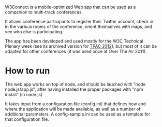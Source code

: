 W3Connect is a mobile-optimized Web app that can be used as a companion to multi-track conferences.

It allows conference participants to register their Twitter account, check in in the various rooms of the conference, orient themselves with maps, and see who else is participating.

The app has been developed and used mostly for the W3C Technical Plenary week (see its archived version for [TPAC 2012](http://www.w3.org/2012/10/TPAC/live/)), but most of it can be adapted for other conferences (it was used once at Over The Air 2011).

How to run
==========
The web app works on top of node, and should be lauched with "node node.js/app.js", after having installed the proper packages with "npm install" (in node.js).

It takes input from a configuration file (config.ini) that defines how and where the application will be made available, as well as a number of additional parameters. A config-sample.ini can be used as a template for that configuration file.
